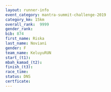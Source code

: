 ```yaml
---
layout: runner-info 
event_category: mantra-summit-challenge-2019 
category_km: 15km 
overall_rank:  9999
gender_rank: 
bib: 874
first_name: Riska
last_name: Noviani
gender: F
team_name: KeluyuRUN
start_(t1): 
mbah_kamad_(t2): 
finish_(t3): 
race_time: 
status: DNS
certficate: 
---
```

